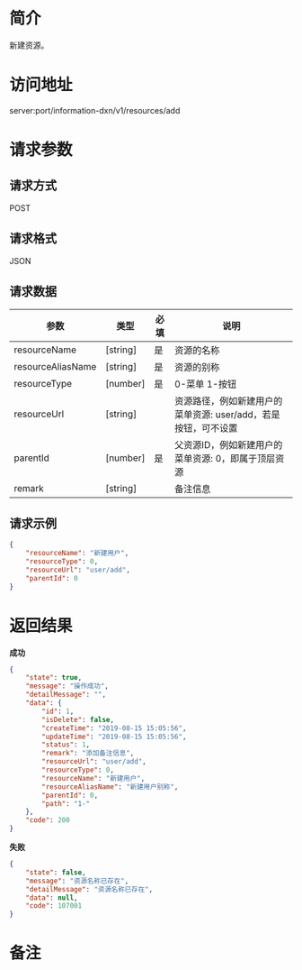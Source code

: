 # 简介
新建资源。

# 访问地址
server:port/information-dxn/v1/resources/add

# 请求参数

## 请求方式
POST

## 请求格式
JSON

## 请求数据
|参数|类型|必填|说明|
|-|-|-|-|
|resourceName|[string]|是|资源的名称|
|resourceAliasName|[string]|是|资源的别称|
|resourceType|[number]|是|0-菜单 1-按钮|
|resourceUrl|[string]||资源路径，例如新建用户的菜单资源: user/add，若是按钮，可不设置|
|parentId|[number]|是|父资源ID，例如新建用户的菜单资源: 0，即属于顶层资源|
|remark|[string]||备注信息|
## 请求示例
```json
{
	"resourceName": "新建用户",
    "resourceType": 0,
	"resourceUrl": "user/add",
	"parentId": 0
}
```

# 返回结果
**成功**
```json
{
    "state": true,
    "message": "操作成功",
    "detailMessage": "",
    "data": {
        "id": 1,
        "isDelete": false,
        "createTime": "2019-08-15 15:05:56",
        "updateTime": "2019-08-15 15:05:56",
        "status": 1,
        "remark": "添加备注信息",
        "resourceUrl": "user/add",
        "resourceType": 0,
        "resourceName": "新建用户",
        "resourceAliasName": "新建用户别称",
        "parentId": 0,
        "path": "1-"
    },
    "code": 200
}
```

**失败**
```json
{
    "state": false,
    "message": "资源名称已存在",
    "detailMessage": "资源名称已存在",
    "data": null,
    "code": 107001
}
```

# 备注
